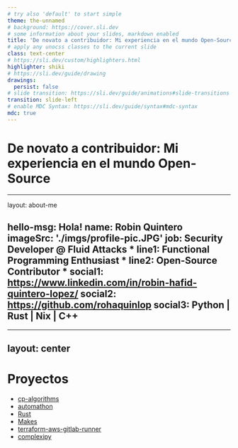 ```yaml
---
# try also 'default' to start simple
theme: the-unnamed
# background: https://cover.sli.dev
# some information about your slides, markdown enabled
title: 'De novato a contribuidor: Mi experiencia en el mundo Open-Source'
# apply any unocss classes to the current slide
class: text-center
# https://sli.dev/custom/highlighters.html
highlighter: shiki
# https://sli.dev/guide/drawing
drawings:
  persist: false
# slide transition: https://sli.dev/guide/animations#slide-transitions
transition: slide-left
# enable MDC Syntax: https://sli.dev/guide/syntax#mdc-syntax
mdc: true
---
```


# De novato a contribuidor: Mi experiencia en el mundo Open-Source

---
layout: about-me

hello-msg: Hola!
name: Robin Quintero
imageSrc: './imgs/profile-pic.JPG'
job: Security Developer @ Fluid Attacks *
line1: Functional Programming Enthusiast *
line2: Open-Source Contributor *
social1: https://www.linkedin.com/in/robin-hafid-quintero-lopez/
social2: https://github.com/rohaquinlop
social3: Python | Rust | Nix | C++
---

---
layout: center
---

# Proyectos

- [cp-algorithms](https://cp-algorithms.com/)
- [automathon](https://github.com/rohaquinlop/automathon)
- [Rust](https://www.rust-lang.org/es)
- [Makes](https://github.com/fluidattacks/makes)
- [terraform-aws-gitlab-runner](https://github.com/cattle-ops/terraform-aws-gitlab-runner)
- [complexipy](https://github.com/rohaquinlop/complexipy)
